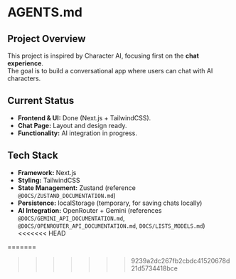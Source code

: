 # AGENTS.md

## Project Overview
This project is inspired by Character AI, focusing first on the **chat experience**.  
The goal is to build a conversational app where users can chat with AI characters.  

## Current Status
- **Frontend & UI:** Done (Next.js + TailwindCSS).  
- **Chat Page:** Layout and design ready.  
- **Functionality:** AI integration in progress.  

## Tech Stack
- **Framework:** Next.js  
- **Styling:** TailwindCSS  
- **State Management:** Zustand (reference `@DOCS/ZUSTAND_DOCUMENTATION.md`)
- **Persistence:** localStorage (temporary, for saving chats locally)  
- **AI Integration:** OpenRouter + Gemini (references `@DOCS/GEMINI_API_DOCUMENTATION.md`, `@DOCS/OPENROUTER_API_DOCUMENTATION.md`, `DOCS/LISTS_MODELS.md`)
<<<<<<< HEAD
 
=======
 

>>>>>>> 9239a2dc267fb2cbdc41520678d21d5734418bce
